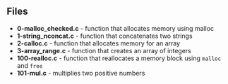 ## Files
- **0-malloc_checked.c** - function that allocates memory using malloc
- **1-string_nconcat.c** - function that concatenates two strings
- **2-calloc.c** - function that allocates memory for an array
- **3-array_range.c** - function that creates an array of integers
- **100-realloc.c** - function that reallocates a memory block using `malloc` and `free`
- **101-mul.c** - multiplies two positive numbers
